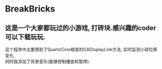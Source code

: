 # BreakBricks
## 这是一个大家都玩过的小游戏, 打砖块.感兴趣的coder可以下载玩玩.  
这个程序中主要用到了QuartzCore框架的CADisplayLink方法, 实时监测小球位移变化.  
同时我添加了背景音乐(能够控制播放和暂停).
